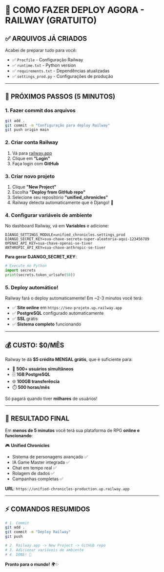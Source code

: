 # 🚀 COMO FAZER DEPLOY AGORA - RAILWAY (GRATUITO)

## ✅ **ARQUIVOS JÁ CRIADOS**

Acabei de preparar tudo para você:
- ✅ `Procfile` - Configuração Railway
- ✅ `runtime.txt` - Python version
- ✅ `requirements.txt` - Dependências atualizadas
- ✅ `settings_prod.py` - Configurações de produção

---

## 🎯 **PRÓXIMOS PASSOS (5 MINUTOS)**

### **1. Fazer commit dos arquivos**
```bash
git add .
git commit -m "Configuração para deploy Railway"
git push origin main
```

### **2. Criar conta Railway**
1. Vá para [railway.app](https://railway.app)
2. Clique em **"Login"** 
3. Faça login com **GitHub**

### **3. Criar novo projeto**
1. Clique **"New Project"**
2. Escolha **"Deploy from GitHub repo"**
3. Selecione seu repositório **"unified_chronicles"**
4. Railway detecta automaticamente que é Django! 🎉

### **4. Configurar variáveis de ambiente**

No dashboard Railway, vá em **Variables** e adicione:

```env
DJANGO_SETTINGS_MODULE=unified_chronicles.settings_prod
DJANGO_SECRET_KEY=sua-chave-secreta-super-aleatoria-aqui-123456789
OPENAI_API_KEY=sua-chave-openai-se-tiver
ANTHROPIC_API_KEY=sua-chave-anthropic-se-tiver
```

**Para gerar DJANGO_SECRET_KEY**:
```python
# Execute no Python
import secrets
print(secrets.token_urlsafe(50))
```

### **5. Deploy automático!**

Railway fará o deploy automaticamente! Em ~2-3 minutos você terá:
- ✅ **Site online** em `https://seu-projeto.up.railway.app`
- ✅ **PostgreSQL** configurado automaticamente
- ✅ **SSL** grátis
- ✅ **Sistema completo** funcionando

---

## 💰 **CUSTO: $0/MÊS**

Railway te dá **$5 crédito MENSAL grátis**, que é suficiente para:
- 👥 **500+ usuários simultâneos**
- 🗄️ **1GB PostgreSQL**
- 🌐 **100GB transferência**
- ⏱️ **500 horas/mês**

Só pagará quando tiver **milhares** de usuários!

---

## 🎉 **RESULTADO FINAL**

Em **menos de 5 minutos** você terá sua plataforma de RPG **online e funcionando**:

🎮 **Unified Chronicles**
- Sistema de personagens avançado ✅
- IA Game Master integrada ✅  
- Chat em tempo real ✅
- Rolagem de dados ✅
- Campanhas completas ✅

**URL**: `https://unified-chronicles-production.up.railway.app`

---

## ⚡ **COMANDOS RESUMIDOS**

```bash
# 1. Commit
git add .
git commit -m "Deploy Railway"
git push

# 2. Railway.app -> New Project -> GitHub repo
# 3. Adicionar variáveis de ambiente
# 4. DONE! 🎉
```

**Pronto para o mundo!** 🌍✨